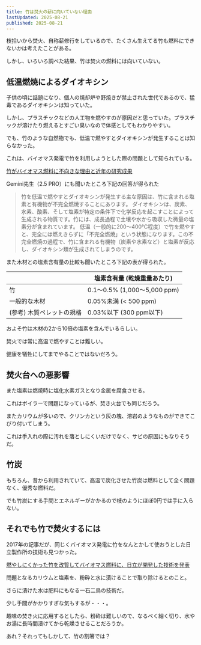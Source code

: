 ```yaml
---
title: 竹は焚火の薪に向いていない理由
lastUpdated: 2025-08-21
published: 2025-08-21
---
```


枝拾いから焚火、自称薪修行をしているので、たくさん生えてる竹も燃料にできないかは考えたことがある。

しかし、いろいろ調べた結果、竹は焚火の燃料には向いていない。

## 低温燃焼によるダイオキシン

子供の頃に話題になり、個人の焼却炉や野焼きが禁止された世代であるので、猛毒であるダイオキシンは知っていた。

しかし、プラスチックなどの人工物を燃やすのが原因だと思っていた。プラスチックが溶けたり燃えるとすごい臭いなので体感としてもわかりやすい。

でも、竹のような自然物でも、低温で燃やすとダイオキシンが発生することは知らなかった。

これは、バイオマス発電で竹を利用しようとした際の問題として知られている。

[竹がバイオマス燃料に不向きな理由と近年の研究成果](https://www.lumber-recycling.com/column/bamboo-fuel.html)

Gemini先生（2.5 PRO）にも聞いたところ下記の回答が得られた


>竹を低温で燃やすとダイオキシンが発生する主な原因は、竹に含まれる塩素と有機物が不完全燃焼することにあります。
>ダイオキシンは、炭素、水素、酸素、そして塩素が特定の条件下で化学反応を起こすことによって生成される物質です。竹には、成長過程で土壌や水から吸収した微量の塩素分が含まれています。
>低温（一般的に200～400℃程度）で竹を燃やすと、完全には燃えきらずに「不完全燃焼」という状態になります。この不完全燃焼の過程で、竹に含まれる有機物（炭素や水素など）と塩素が反応し、ダイオキシン類が生成されてしまうのです。

また木材との塩素含有量の比較も聞いたところ下記の表が得られた。

| | 塩素含有量 (乾燥重量あたり) |
|---|--------------------------|
| 竹	| 0.1～0.5% (1,000～5,000 ppm)|
| 一般的な木材	| 0.05%未満 (< 500 ppm)|
| (参考) 木質ペレットの規格	| 0.03%以下 (300 ppm以下)|

およそ竹は木材の2から10倍の塩素を含んでいるらしい。

焚火では常に高温で燃やすことは難しい。

健康を犠牲にしてまでやることではないだろう。

## 焚火台への悪影響

また塩素は燃焼時に塩化水素ガスとなり金属を腐食させる。

これはボイラーで問題になっているが、焚き火台でも同じだろう。

またカリウムが多いので、クリンカという灰の塊、溶岩のようなものができてこびり付いてしまう。

これは手入れの際に汚れを落としにくいだけでなく、サビの原因にもなりそうだ。

## 竹炭

もちろん、昔から利用されていて、高温で炭化させた竹炭は燃料として全く問題なく、優秀な燃料だ。

でも竹炭にする手間とエネルギーがかかるので枝のようにほぼ0円では手に入らない。

## それでも竹で焚火するには
2017年の記事だが、同じくバイオマス発電に竹をなんとかして使おうとした日立製作所の技術も見つかった。

[燃やしにくかった竹を改質してバイオマス燃料に、日立が開発した技術を発表](https://sgforum.impress.co.jp/news/3749)

問題となるカリウムと塩素を、粉砕と水に漬けることで取り除けるとのこと。

さらに漬けた水は肥料にもなる一石二鳥の技術だ。

少し手間がかかりすぎな気もするが・・・。

趣味の焚き火に応用するとしたら、粉砕は難しいので、なるべく細く切り、水やお湯に長時間漬けてから乾燥させることだろうか。

あれ？それってもしかして、竹の割箸では？


